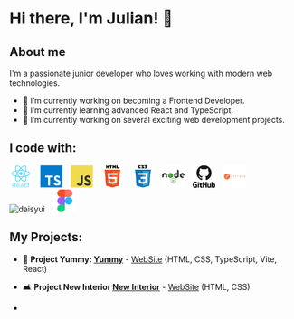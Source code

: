 # Hi there, I'm Julian! 👋

## About me

I'm a passionate junior developer who loves working with modern web technologies. 

- 🚀 I’m currently working on becoming a Frontend Developer.
- 🌱 I’m currently learning advanced React and TypeScript.
- 🔭 I’m currently working on several exciting web development projects.


## I code with:

<p align="left">
  <img src="https://raw.githubusercontent.com/devicons/devicon/master/icons/react/react-original-wordmark.svg" alt="react" width="40" height="40" style="margin-right: 10px;"/> 
  <img src="https://raw.githubusercontent.com/devicons/devicon/master/icons/typescript/typescript-original.svg" alt="typescript" width="40" height="40" style="margin-right: 10px;"/> 
  <img src="https://raw.githubusercontent.com/devicons/devicon/master/icons/javascript/javascript-original.svg" alt="javascript" width="40" height="40" style="margin-right: 10px;"/>
  <img src="https://raw.githubusercontent.com/devicons/devicon/master/icons/html5/html5-original-wordmark.svg" alt="html5" width="40" height="40" style="margin-right: 10px;"/> 
  <img src="https://raw.githubusercontent.com/devicons/devicon/master/icons/css3/css3-original-wordmark.svg" alt="css3" width="40" height="40" style="margin-right: 10px;"/> 
  <img src="https://raw.githubusercontent.com/devicons/devicon/master/icons/nodejs/nodejs-original-wordmark.svg" alt="nodejs" width="40" height="40" style="margin-right: 10px;"/>
  <img src="https://raw.githubusercontent.com/devicons/devicon/master/icons/github/github-original-wordmark.svg" alt="github" width="40" height="40" style="margin-right: 10px;"/>
  <img src="https://github.com/devicons/devicon/raw/master/icons/postman/postman-original-wordmark.svg" alt="postman" width="40" height="40" style="margin-right: 10px;"/>
  <img src="https://daisyui.com/favicon.ico" alt="daisyui" width="40" height="40" style="margin-right: 10px;"/>
  <img src="https://raw.githubusercontent.com/devicons/devicon/master/icons/figma/figma-original.svg" alt="figma" width="40" height="40" style="margin-right: 10px;"/>
</p>

## My Projects:

- 🍔 **Project Yummy: [Yummy](https://github.com/JulianSupercode/Project-Yummy)** - [WebSite](https://yummy-rezepte.netlify.app/) (HTML, CSS, TypeScript, Vite, React)

- 🛋️ **Project New Interior [New Interior](https://github.com/JulianScheib/Projekt_9_NewInterior)** - [WebSite](https://newinterior.netlify.app) (HTML, CSS)

- 
